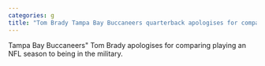 ```yaml
---
categories: g
title: "Tom Brady Tampa Bay Buccaneers quarterback apologises for comparing NFL and military"
---
```

Tampa Bay Buccaneers" Tom Brady apologises for comparing playing an NFL season to being in the military.